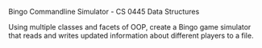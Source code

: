 Bingo Commandline Simulator - CS 0445 Data Structures

Using multiple classes and facets of OOP, create a Bingo game simulator that reads and writes updated information about different players to a file.
